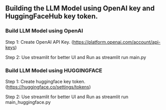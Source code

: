 ## Building the LLM Model using OpenAI key and HuggingFaceHub key token.

### Build LLM Model using OpenAI

Step 1: Create OpenAI API Key.
(https://platform.openai.com/account/api-keys)

Step 2: Use streamlit for better UI and Run as streamlit run main.py


### Build LLM Model using HUGGINGFACE

Step 1: Create huggingface key token.
(https://huggingface.co/settings/tokens)

Step 2: Use streamlit for better UI and Run as streamlit run main_huggingface.py